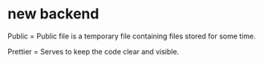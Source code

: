 # new backend 

Public = Public file is a temporary file containing files stored for some time.

Prettier = Serves to keep the code clear and visible.